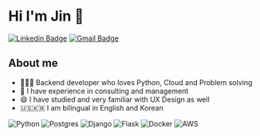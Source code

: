 # Hi I'm Jin 👋

[![Linkedin Badge](https://img.shields.io/badge/-JinChoi-blue?style=flat&logo=Linkedin&logoColor=white&link=https://www.linkedin.com/in/devjinchoi/)](https://www.linkedin.com/in/devjinchoi/)
[![Gmail Badge](https://img.shields.io/badge/-jinchoi-c14438?style=flat&logo=Gmail&logoColor=white&link=mailto:jinhunchoi94@gmail.com)](mailto:jinhunchoi94@gmail.com)

## About me

- 👨🏻‍💻 Backend developer who loves Python, Cloud and Problem solving
- 🤝 I have experience in consulting and management
- 😄 I have studied and very familiar with UX Design as well
- 🇺🇸🇰🇷 I am bilingual in English and Korean


![Python](https://img.shields.io/badge/python-3670A0?style=for-the-badge&logo=python&logoColor=ffdd54)
![Postgres](https://img.shields.io/badge/postgres-%23316192.svg?style=for-the-badge&logo=postgresql&logoColor=white)
![Django](https://img.shields.io/badge/django-%23092E20.svg?style=for-the-badge&logo=django&logoColor=white)
![Flask](https://img.shields.io/badge/flask-%23000.svg?style=for-the-badge&logo=flask&logoColor=white)
![Docker](https://img.shields.io/badge/docker-%230db7ed.svg?style=for-the-badge&logo=docker&logoColor=white)
![AWS](https://img.shields.io/badge/AWS-%23FF9900.svg?style=for-the-badge&logo=amazon-aws&logoColor=white)




